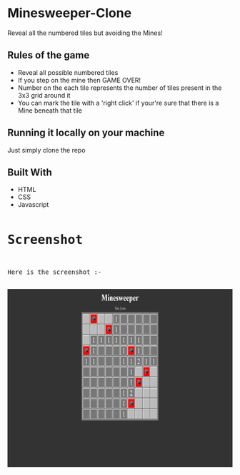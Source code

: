 # Minesweeper-Clone
Reveal all the numbered tiles but avoiding the Mines!

<h2>Rules of the game</h2>
<ul>
  <li>Reveal all possible numbered tiles</li>
  <li>If you step on the mine then GAME OVER!</li>
  <li>Number on the each tile represents the number of tiles present in the 3x3 grid around it</li>
  <li>You can mark the tile with a 'right click' if your're sure that there is a Mine beneath that tile</li>
</ul>

<h2>Running it locally on your machine</h2>
Just simply clone the repo

<h2>Built With</h2>
<ul>
  <li>HTML</li>
  <li>CSS</li>
  <li>Javascript</li>
</ul>
<pre>
<h1>Screenshot</h1>
<p>Here is the screenshot :-</p>
<img src="./Screenshot.PNG" alt="Screenshot" width="600" height="400">
</pre>
